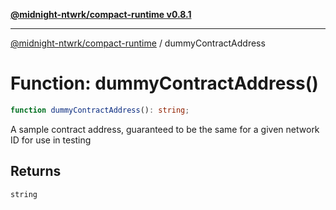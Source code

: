 [**@midnight-ntwrk/compact-runtime v0.8.1**](../README.md)

***

[@midnight-ntwrk/compact-runtime](../globals.md) / dummyContractAddress

# Function: dummyContractAddress()

```ts
function dummyContractAddress(): string;
```

A sample contract address, guaranteed to be the same for a given network ID
for use in testing

## Returns

`string`
